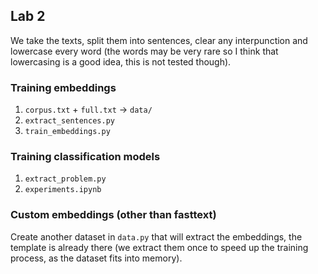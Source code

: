 ## Lab 2

We take the texts, split them into sentences, clear any interpunction and lowercase
every word (the words may be very rare so I think that lowercasing is a good idea, this
is not tested though).

### Training embeddings

1. `corpus.txt` + `full.txt` -> `data/`
1. `extract_sentences.py`
1. `train_embeddings.py`

### Training classification models

1. `extract_problem.py`
1. `experiments.ipynb`

### Custom embeddings (other than fasttext)

Create another dataset in `data.py` that will extract the embeddings, the template is
already there (we extract them once to speed up the training process, as the dataset
fits into memory).

